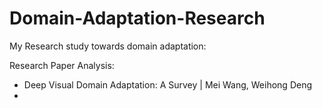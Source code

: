 # Domain-Adaptation-Research
My Research study towards domain adaptation:

Research Paper Analysis:
- Deep Visual Domain Adaptation: A Survey | Mei Wang, Weihong Deng
- 
